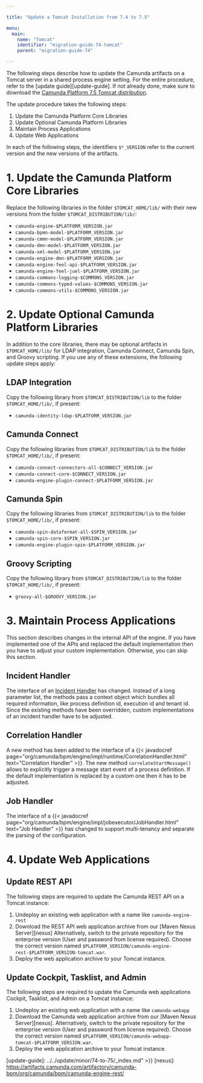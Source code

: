 ```yaml
---

title: "Update a Tomcat Installation from 7.4 to 7.5"

menu:
  main:
    name: "Tomcat"
    identifier: "migration-guide-74-tomcat"
    parent: "migration-guide-74"

---
```


The following steps describe how to update the Camunda artifacts on a Tomcat server in a shared process engine setting. For the entire procedure, refer to the [update guide][update-guide]. If not already done, make sure to download the [Camunda Platform 7.5 Tomcat distribution](https://artifacts.camunda.com/artifactory/camunda-bpm/org/camunda/bpm/tomcat/camunda-bpm-tomcat/).

The update procedure takes the following steps:

1. Update the Camunda Platform Core Libraries
2. Update Optional Camunda Platform Libraries
3. Maintain Process Applications
4. Update Web Applications

In each of the following steps, the identifiers `$*_VERSION` refer to the current version and the new versions of the artifacts.

# 1. Update the Camunda Platform Core Libraries

Replace the following libraries in the folder `$TOMCAT_HOME/lib/` with their new versions from the folder `$TOMCAT_DISTRIBUTION/lib/`:

* `camunda-engine-$PLATFORM_VERSION.jar`
* `camunda-bpmn-model-$PLATFORM_VERSION.jar`
* `camunda-cmmn-model-$PLATFORM_VERSION.jar`
* `camunda-dmn-model-$PLATFORM_VERSION.jar`
* `camunda-xml-model-$PLATFORM_VERSION.jar`
* `camunda-engine-dmn-$PLATFORM_VERSION.jar`
* `camunda-engine-feel-api-$PLATFORM_VERSION.jar`
* `camunda-engine-feel-juel-$PLATFORM_VERSION.jar`
* `camunda-commons-logging-$COMMONS_VERSION.jar`
* `camunda-commons-typed-values-$COMMONS_VERSION.jar`
* `camunda-commons-utils-$COMMONS_VERSION.jar`

# 2. Update Optional Camunda Platform Libraries

In addition to the core libraries, there may be optional artifacts in `$TOMCAT_HOME/lib/` for LDAP integration, Camunda Connect, Camunda Spin, and Groovy scripting. If you use any of these extensions, the following update steps apply:

## LDAP Integration

Copy the following library from `$TOMCAT_DISTRIBUTION/lib` to the folder `$TOMCAT_HOME/lib/`, if present:

* `camunda-identity-ldap-$PLATFORM_VERSION.jar`

## Camunda Connect

Copy the following libraries from `$TOMCAT_DISTRIBUTION/lib` to the folder `$TOMCAT_HOME/lib/`, if present:

* `camunda-connect-connectors-all-$CONNECT_VERSION.jar`
* `camunda-connect-core-$CONNECT_VERSION.jar`
* `camunda-engine-plugin-connect-$PLATFORM_VERSION.jar`

## Camunda Spin

Copy the following libraries from `$TOMCAT_DISTRIBUTION/lib` to the folder `$TOMCAT_HOME/lib/`, if present:

* `camunda-spin-dataformat-all-$SPIN_VERSION.jar`
* `camunda-spin-core-$SPIN_VERSION.jar`
* `camunda-engine-plugin-spin-$PLATFORM_VERSION.jar`

## Groovy Scripting

Copy the following library from `$TOMCAT_DISTRIBUTION/lib` to the folder `$TOMCAT_HOME/lib/`, if present:

* `groovy-all-$GROOVY_VERSION.jar`

# 3. Maintain Process Applications

This section describes changes in the internal API of the engine. If you have implemented one of the APIs and replaced the default implementation then you have to adjust your custom implementation. Otherwise, you can skip this section.

## Incident Handler

The interface of an [Incident Handler](../../user-guide/process-engine/incidents.md) has changed. Instead of a long parameter list, the methods pass a context object which bundles all required information, like process definition id, execution id and tenant id. Since the existing methods have been overridden, custom implementations of an incident handler have to be adjusted.

## Correlation Handler

A new method has been added to the interface of a {{< javadocref page="org/camunda/bpm/engine/impl/runtime/CorrelationHandler.html" text="Correlation Handler" >}}. The new method `correlateStartMessage()` allows to explicitly trigger a message start event of a process definition. If the default implementation is replaced by a custom one then it has to be adjusted.

## Job Handler

The interface of a {{< javadocref page="org/camunda/bpm/engine/impl/jobexecutor/JobHandler.html" text="Job Handler" >}} has changed to support multi-tenancy and separate the parsing of the configuration. 

# 4. Update Web Applications

## Update REST API

The following steps are required to update the Camunda REST API on a Tomcat instance:

1. Undeploy an existing web application with a name like `camunda-engine-rest`
2. Download the REST API web application archive from our [Maven Nexus Server][nexus] Alternatively, switch to the private repository for the enterprise version (User and password from license required). Choose the correct version named `$PLATFORM_VERSION/camunda-engine-rest-$PLATFORM_VERSION-tomcat.war`.
3. Deploy the web application archive to your Tomcat instance.

## Update Cockpit, Tasklist, and Admin

The following steps are required to update the Camunda web applications Cockpit, Tasklist, and Admin on a Tomcat instance:

1. Undeploy an existing web application with a name like `camunda-webapp`
2. Download the Camunda web application archive from our [Maven Nexus Server][nexus]. Alternatively, switch to the private repository for the enterprise version (User and password from license required). Choose the correct version named `$PLATFORM_VERSION/camunda-webapp-tomcat-$PLATFORM_VERSION.war`.
3. Deploy the web application archive to your Tomcat instance.

[update-guide]: ../../update/minor/74-to-75/_index.md" >}}
[nexus]: https://artifacts.camunda.com/artifactory/camunda-bpm/org/camunda/bpm/camunda-engine-rest/
